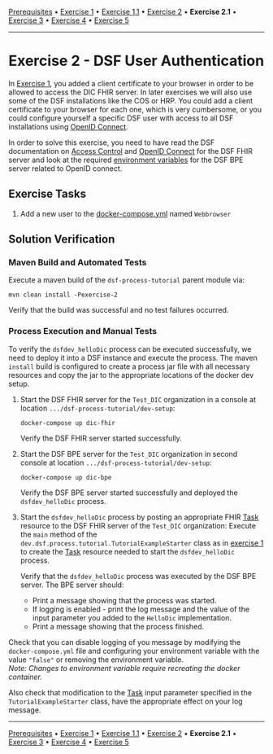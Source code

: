 [Prerequisites](prerequisites.md) • [Exercise 1](exercise-1.md) • [Exercise 1.1](exercise-1-1.md) • [Exercise 2](exercise-2.md) • **Exercise 2.1** • [Exercise 3](exercise-3.md) • [Exercise 4](exercise-4.md) • [Exercise 5](exercise-5.md)
___

# Exercise 2 - DSF User Authentication

In [Exercise 1](exercise-1.md), you added a client certificate to your browser in order to be allowed to access the DIC FHIR
server. In later exercises we will also use some of the DSF installations like the COS or HRP. You could add a 
client certificate to your browser for each one, which is very cumbersome, or you could configure yourself a specific DSF user
with access to all DSF installations using [OpenID Connect](https://openid.net/developers/how-connect-works/).

In order to solve this exercise, you need to have read the DSF documentation on [Access Control](https://dsf.dev/stable/maintain/fhir/access-control.html) 
and [OpenID Connect](https://dsf.dev/stable/maintain/fhir/oidc.html) for the DSF FHIR server and look at the required [environment variables](https://dsf.dev/stable/maintain/bpe/configuration.html)
for the DSF BPE server related to OpenID connect.

## Exercise Tasks

1. Add a new user to the [docker-compose.yml](../dev-setup/docker-compose.yml) named `Webbrowser`

## Solution Verification
### Maven Build and Automated Tests
Execute a maven build of the `dsf-process-tutorial` parent module via:

```
mvn clean install -Pexercise-2
```

Verify that the build was successful and no test failures occurred.

### Process Execution and Manual Tests
To verify the `dsfdev_helloDic` process can be executed successfully, we need to deploy it into a DSF instance and execute the process. The maven `install` build is configured to create a process jar file with all necessary resources and copy the jar to the appropriate locations of the docker dev setup.

1. Start the DSF FHIR server for the `Test_DIC` organization in a console at location `.../dsf-process-tutorial/dev-setup`:
   ```
   docker-compose up dic-fhir
   ```
   Verify the DSF FHIR server started successfully.

2. Start the DSF BPE server for the `Test_DIC` organization in second console at location `.../dsf-process-tutorial/dev-setup`:
   ```
   docker-compose up dic-bpe
   ```
   Verify the DSF BPE server started successfully and deployed the `dsfdev_helloDic` process.

3. Start the `dsfdev_helloDic` process by posting an appropriate FHIR [Task](http://hl7.org/fhir/R4/task.html) resource to the DSF FHIR server of the `Test_DIC` organization:
   Execute the `main` method of the `dev.dsf.process.tutorial.TutorialExampleStarter` class as in [exercise 1](exercise-1.md) to create the [Task](http://hl7.org/fhir/R4/task.html) resource needed to start the `dsfdev_helloDic` process.

   Verify that the `dsfdev_helloDic` process was executed by the DSF BPE server. The BPE server should:
    * Print a message showing that the process was started.
    * If logging is enabled - print the log message and the value of the input parameter you added to the `HelloDic`
      implementation.
    * Print a message showing that the process finished.

Check that you can disable logging of you message by modifying the `docker-compose.yml` file and configuring your environment variable with the value `"false"` or removing the environment variable.  
_Note: Changes to environment variable require recreating the docker container._

Also check that modification to the [Task](http://hl7.org/fhir/R4/task.html) input parameter specified in the `TutorialExampleStarter` class, have the appropriate effect on your log message.

___
[Prerequisites](prerequisites.md) • [Exercise 1](exercise-1.md) • [Exercise 1.1](exercise-1-1.md) • [Exercise 2](exercise-2.md) • **Exercise 2.1** • [Exercise 3](exercise-3.md) • [Exercise 4](exercise-4.md) • [Exercise 5](exercise-5.md)